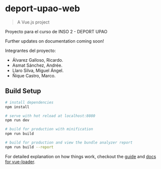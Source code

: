 # deport-upao-web

> A Vue.js project

Proyecto para el curso de INSO 2 - DEPORT UPAO

Further updates on documentation coming soon!

Integrantes del proyecto:

- Álvarez Galloso, Ricardo.
- Asmat Sánchez, Andrée.
- Llaro Silva, Miguel Ángel.
- Ñique Castro, Marco.

## Build Setup

``` bash
# install dependencies
npm install

# serve with hot reload at localhost:8080
npm run dev

# build for production with minification
npm run build

# build for production and view the bundle analyzer report
npm run build --report
```

For detailed explanation on how things work, checkout the [guide](http://vuejs-templates.github.io/webpack/) and [docs for vue-loader](http://vuejs.github.io/vue-loader).
